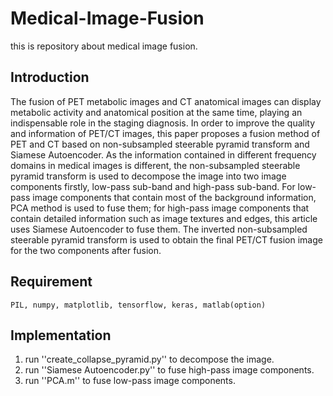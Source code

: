 # Medical-Image-Fusion
this is repository about medical image fusion.

## Introduction
The fusion of PET metabolic images and CT anatomical images can display metabolic activity and anatomical position at the same time, playing an indispensable role in the staging diagnosis. In order to improve the quality and information of PET/CT images, this paper proposes a fusion method of PET and CT based on non-subsampled steerable pyramid transform and Siamese Autoencoder. As the information contained in different frequency domains in medical images is different, the non-subsampled steerable pyramid transform is used to decompose the image into two image components firstly, low-pass sub-band and high-pass sub-band. For low-pass image components that contain most of the background information, PCA method is used to fuse them; for high-pass image components that contain detailed information such as image textures and edges, this article uses Siamese Autoencoder to fuse them. The inverted non-subsampled steerable pyramid transform is used to obtain the final PET/CT fusion image for the two components after fusion.

## Requirement
``PIL,
numpy,
matplotlib,
tensorflow,
keras,
matlab(option)``

## Implementation

1. run ''create_collapse_pyramid.py'' to decompose the image.
2. run ''Siamese Autoencoder.py'' to fuse high-pass image components.
3. run ''PCA.m'' to fuse low-pass image components.
